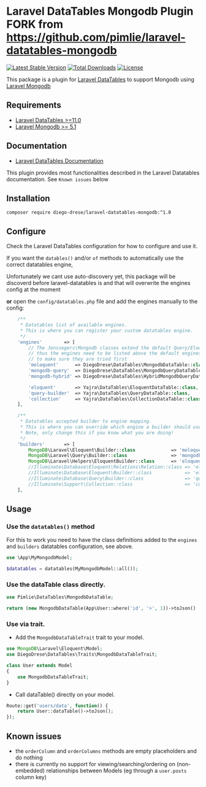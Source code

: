 # Laravel DataTables Mongodb Plugin FORK from https://github.com/pimlie/laravel-datatables-mongodb

[![Latest Stable Version](https://img.shields.io/packagist/v/pimlie/laravel-datatables-mongodb.svg)](https://packagist.org/packages/pimlie/laravel-datatables-mongodb)
[![Total Downloads](https://img.shields.io/packagist/dt/pimlie/laravel-datatables-mongodb.svg)](https://packagist.org/packages/pimlie/laravel-datatables-mongodb)
[![License](https://img.shields.io/github/license/pimlie/laravel-datatables-mongodb.svg)](https://packagist.org/packages/pimlie/laravel-datatables-mongodb)

This package is a plugin for [Laravel DataTables](https://github.com/yajra/laravel-datatables) to support Mongodb using [Laravel Mongodb](https://github.com/mongodb/laravel-mongodb)

## Requirements
- [Laravel DataTables >=11.0](https://github.com/yajra/laravel-datatables)
- [Laravel Mongodb >= 5.1](https://github.com/mongodb/laravel-mongodb)

## Documentation
- [Laravel DataTables Documentation](http://yajrabox.com/docs/laravel-datatables)

This plugin provides most functionalities described in the Laravel Datatables documentation. See `Known issues` below

## Installation
`composer require diego-drese/laravel-datatables-mongodb:^1.0`

## Configure

Check the Laravel DataTables configuration for how to configure and use it.

If you want the `datables()` and/or `of` methods to automatically use the correct datatables engine,

Unfortunately we cant use auto-discovery yet, this package will be discoverd before laravel-datatables is and that will overwrite the engines config at the moment


__or__ open the `config/datatables.php` file and add the engines manually to the config:
```php
    /**
     * Datatables list of available engines.
     * This is where you can register your custom datatables engine.
     */
    'engines'        => [
        // The Jenssegers\Mongodb classes extend the default Query/Eloquent classes
        // thus the engines need to be listed above the default engines
        // to make sure they are tried first
        'moloquent'      => DiegoDrese\DataTables\MongodbDataTable::class,
        'mongodb-query'  => DiegoDrese\DataTables\MongodbQueryDataTable::class,
        'mongodb-hybrid' => DiegoDrese\DataTables\HybridMongodbQueryDataTable::class,

        'eloquent'       => Yajra\DataTables\EloquentDataTable::class,
        'query-builder'  => Yajra\DataTables\QueryDataTable::class,
        'collection'     => Yajra\DataTables\CollectionDataTable::class,
    ],

    /**
     * Datatables accepted builder to engine mapping.
     * This is where you can override which engine a builder should use
     * Note, only change this if you know what you are doing!
     */
    'builders'       => [
        MongoDB\Laravel\Eloquent\Builder::class             => 'moloquent',
        MongoDB\Laravel\Query\Builder::class                => 'mongodbQuery',
        MongoDB\Laravel\Helpers\EloquentBuilder::class      => 'eloquent',
        //Illuminate\Database\Eloquent\Relations\Relation::class => 'eloquent',
        //Illuminate\Database\Eloquent\Builder::class            => 'eloquent',
        //Illuminate\Database\Query\Builder::class               => 'query',
        //Illuminate\Support\Collection::class                   => 'collection',
    ],
```

## Usage

### Use the `datatables()` method

For this to work you need to have the class definitions added to the `engines` and `builders` datatables configuration, see above.

```php
use \App\MyMongodbModel;

$datatables = datatables(MyMongodbModel::all());

```

### Use the dataTable class directly.

```php
use Pimlie\DataTables\MongodbDataTable;

return (new MongodbDataTable(App\User::where('id', '>', 1))->toJson()
```

### Use via trait.
- Add the `MongodbDataTableTrait` trait to your model.

```php
use MongoDB\Laravel\Eloquent\Model;
use DiegoDrese\DataTables\Traits\MongodbDataTableTrait;

class User extends Model
{
	use MongodbDataTableTrait;
}
```

- Call dataTable() directly on your model.

```php
Route::get('users/data', function() {
	return User::dataTable()->toJson();
});
```

## Known issues

- the `orderColumn` and `orderColumns` methods are empty placeholders and do nothing
- there is currently no support for viewing/searching/ordering on (non-embedded) relationships between Models (eg through a `user.posts` column key)


